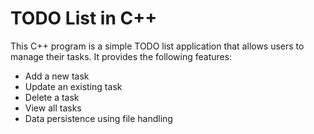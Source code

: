 # TODO List in C++
This C++ program is a simple TODO list application that allows users to manage their tasks. It provides the following features:

- Add a new task
- Update an existing task
- Delete a task
- View all tasks
- Data persistence using file handling
<br></br>
